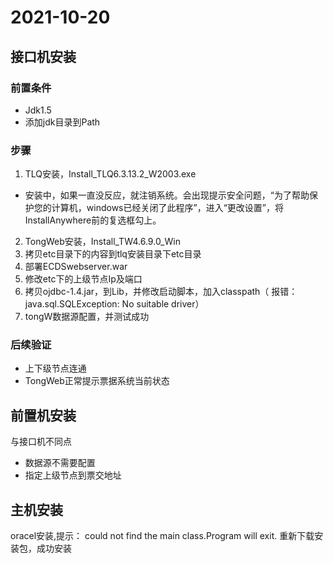 # 2021-10-20

## 接口机安装

### 前置条件

* Jdk1.5
* 添加jdk目录到Path

### 步骤

1. TLQ安装，Install_TLQ6.3.13.2_W2003.exe 
 + 安装中，如果一直没反应，就注销系统。会出现提示安全问题，“为了帮助保护您的计算机，windows已经关闭了此程序”，进入“更改设置”，将InstallAnywhere前的复选框勾上。
2. TongWeb安装，Install_TW4.6.9.0_Win
3. 拷贝etc目录下的内容到tlq安装目录下etc目录
4. 部署ECDSwebserver.war
5. 修改etc下的上级节点Ip及端口
6. 拷贝ojdbc-1.4.jar，到Lib，并修改启动脚本，加入classpath（ 报错：java.sql.SQLException: No suitable driver）
7. tongW数据源配置，并测试成功

### 后续验证

* 上下级节点连通
* TongWeb正常提示票据系统当前状态

## 前置机安装

与接口机不同点

* 数据源不需要配置
* 指定上级节点到票交地址

## 主机安装

oracel安装,提示： could not find the main class.Program will exit.
重新下载安装包，成功安装
